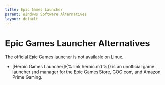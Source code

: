 ```yaml
---
title: Epic Games Launcher
parent: Windows Software Alternatives
layout: default
---
```

# Epic Games Launcher Alternatives
The official Epic Games launcher is not available on Linux.

- [Heroic Games Launcher]({% link heroic.md %}) is an unofficial game launcher and manager for the Epic Games Store, GOG.com, and Amazon Prime Gaming.